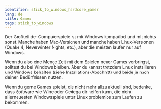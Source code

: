 ```yaml
---
identifier: stick_to_windows_hardcore_gamer
lang: de
title: Games
tags: stick_to_windows
---
```


Der Gro&szlig;teil der Computerspiele ist mit Windows kompatibel und mit nichts sonst. Manche haben Mac-Versionen und manche haben Linux-Versionen (Quake 4, Neverwinter Nights, etc.), aber die meisten laufen nur auf Windows.

Wenn du also eine Menge Zeit mit dem Spielen neuer Games verbringst, solltest du bei Windows bleiben. Aber du kannst trotzdem Linux installieren und Windows behalten (siehe Installations-Abschnitt) und beide je nach deinen Bed&uuml;rfnissen nutzen.

Wenn du gerne Games spielst, die nicht mehr allzu aktuell sind, bedenke, dass Software wie Wine oder Cedega dir helfen kann, die nicht-allerneuesten Windowsspiele unter Linux problemlos zum Laufen zu bekommen.
